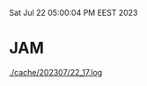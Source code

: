 Sat Jul 22 05:00:04 PM EEST 2023
# JAM
<a href='./cache/202307/22_17.log'>./cache/202307/22_17.log</a>
